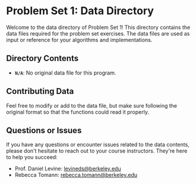# Problem Set 1: Data Directory

Welcome to the data directory of Problem Set 1! This directory contains the data files required for the problem set exercises. The data files are used as input or reference for your algorithms and implementations.

## Directory Contents

- **`N/A`**: No original data file for this program.

## Contributing Data

Feel free to modify or add to the data file, but make sure following the original format so that the functions could read it properly. 

## Questions or Issues

If you have any questions or encounter issues related to the data contents, please don't hesitate to reach out to your course instructors. They're here to help you succeed:

- Prof. Daniel Levine: levineds@berkeley.edu
- Rebecca Tomann: rebecca.tomann@berkeley.edu

